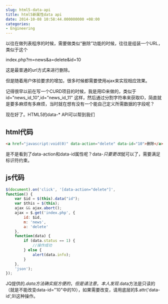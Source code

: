```yaml
---
slug: html5-data-api
title: html5新属性data api
date: 2014-10-08 10:58:44.000000000 +08:00
categories:
- Engineering
---
```

以往在做列表程序的时候，需要做类似“删除”功能的时候，往往是组装一个URL，类似于这个

index.php?m=news&a=delete&id=10

这是最普通的url方式来进行删除。

但是随着用户体验要求的增加，很多时候都需要使用ajax来实现相应效果。

记得很早以前在写一个CURD项目的时候，我是用ID来做的，类似于 id="news_id_10",id="news_id_11" 这样，然后通过分割字符串来获取ID，简直就是要多麻烦有多麻烦，当时就在想有没有一个能自己定义所需数据的字段呢？

现在好了。HTML5的data-* API可以帮到我们

## html代码

```html
<a href="javascript:void(0)" data-action="delete" data-id="10">删除</a>
```

是不是看到了data-action和data-id属性呢？data-*只要更改*就可以了，需要满足标识符约束。
## js代码

```javascript
$(document).on('click', '[data-action="delete"]',
function() {
    var $id = $(this).data("id");
    var $this = $(this);
    ajax && ajax.abort();
    ajax = $.get('index.php', {
        id: $id,
        m: 'news',
        a: 'delete'
    },
    function(data) {
        if (data.status == 1) {
            //操作成功
        } else {
            alert(data.info);
        }
    },
    'json');
});
```

JQ提供的$.data方法确实挺方便的，但是请注意，本人发现$.data方法是只读的（就是不能改变data-id="10"中的10），如果需要改变，请用底层的$.attr('data-id',9)这种操作。